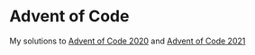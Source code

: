 # Advent of Code
My solutions to [Advent of Code 2020](https://adventofcode.com/2020) and
[Advent of Code 2021](https://adventofcode.com/2021)
